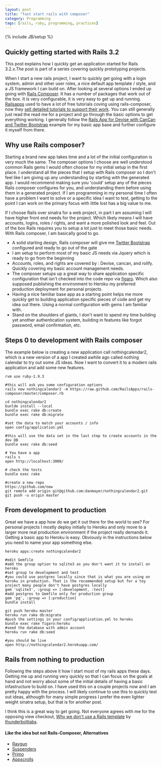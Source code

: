 ```yaml
---
layout: post
title: "fast start rails with composer"
category: Programming
tags: [rails, ruby, programming, practices]
---
```

{% include JB/setup %}
    
## Quickly getting started with Rails 3.2

This post explains how I quickly get an application started for Rails 3.2.x.The post is part of a series covering quickly prototyping projects.

When I start a new rails project, I want to quickly get going with a login system, admin and other user roles, a nice default app template / style, and a JS framework I can build on. After looking at several options I ended up going with [Rails Composer](http://railsapps.github.io/rails-composer/). It has a number of packages that work out of the box. It is very configurable, it is very easy to get up and running. [Railsapps](https://railsapps.org) used to have a lot of free tutorials coving using rails-composer, now they [sell detailed tutorials to support their work](https://tutorials.railsapps.org/). You can still generally just read the read me for a project and go through the basic options to get everything working. I generally follow the [Rails App for Devise with CanCan and Twitter Bootstrap](https://github.com/RailsApps/rails3-bootstrap-devise-cancan) example for my basic app base and further configure it myself from there.

## Why use Rails composer?

Starting a brand new app takes time and a lot of the initial configuration is very much the same. The composer options I choose are well understood common Rails gems I would often choose for my initial setup in the first place. I understand all the pieces that I setup with Rails composer so I don't feel like I am giving up any understanding by starting with the generated app. I would recommend making sure you 'could' setup any of the pieces Rails composer configures for you, and understanding them before using them in a generated project. If I am programming in my personal time I often have a problem I want to solve or a specific idea I want to test, getting to the point I can work on the primary focus with little lost has a big value to me.

If I choose Rails over sinatra for a web project, in part I am assuming I will have higher front end needs for the project. Which likely means I will have accounts, logins, roles / rights, and want a more polished look and feel. Out of the box Rails requires you to setup a lot just to meet those basic needs. With Rails composer, I am basically good to go.

* A solid starting design, Rails composer will give me [Twitter Bootstrap](http://twitter.github.io/bootstrap/) configured and ready to go out of the gate
* I am setup to perform most of my basic JS needs via Jquery which is ready to go from the beginning
* Accounts, roles, and rights are covered by : Devise, cancan, and rolify. Quickly covering my basic account management needs.
* The composer setups up a great way to share application specific configuration that isn't checked into the code repo via [figaro](https://github.com/laserlemon/figaro). Which also supposed publishing the environment to Heroku my preferred production deployment for personal projects.
* Having a nice familiar base app as a starting point helps me more quickly get to building application specific pieces of code and get my idea out there. Using a normal configuration with gems I am familiar with.
* Stand on the shoulders of giants, I don't want to spend my time building yet another authentication system, building in features like forgot password, email confirmation, etc.

## Steps 0 to development with Rails composer
The example below is creating a new application call nothingcalendar2, which is a new version of a app I created awhile ago called nothing calendar to try out some JS ideas. Now I want to convert it to a modern rails application and add some new features. 

    rvm use ruby-1.9.3
    
    #this will ask you some configuration options
    rails new nothingcalendar2 -m https://raw.github.com/RailsApps/rails-composer/master/composer.rb
    
    cd nothingcalendar2
    bunlde install --local
    bundle exec rake db:create
    bundle exec rake db:migrate

    #set the data to match your accounts / info
    open config/application.yml

    #this will use the data set in the last step to create accounts in the dev DB
    bundle exec rake db:seed

    # You have a app
    rails s
    open http://localhost:3000/
    
    # check the tests
    bundle exec rake
    
    #create a new repo
    https://github.com/new
    git remote add origin git@github.com:danmayer/nothingcalendar2.git
    git push -u origin master
    
## From development to production

Great we have a app how do we get it out there for the world to see? For personal projects I mostly deploy initially to Heroku and only move to a larger more real production environment if the project really demands it. Getting a basic app to Heroku is easy. Obviously in the instructions below you need to name your app something else.

    heroku apps:create nothingcalendar2
    
    #edit Gemfile
    #add the group option to sqlite3 as you don't want it to install on heroku
    #set group to development and test
    #you could use postgres locally since that is what you are using on heroku in production. That is the recommended setup but for a toy project many people don't have postgres locally
    gem 'sqlite3', :group => [:development, :test]
    #add postgres to Gemfile only for production group
    gem 'pg', :group => [:production]
    bundle install
    
    git push heroku master
    heroku run rake db:migrate
    #push the settings in your config/application.yml to heroku
    bundle exec rake figaro:heroku
    #seed the database with admin account
    heroku run rake db:seed
    
    #you should be live
    open http://nothingcalendar2.herokuapp.com/
    
## Rails from nothing to production

Following the steps above it how I start most of my rails apps these days. Getting me up and running very quickly so that I can focus on the goals at hand and not worry about some of the initial details of having a basic infastructure to build on. I have used this on a couple projects now and I am pretty happy with the process. I will likely continue to use this to quickly test out ideas, althougth for many simple progress I prefer the even lighter weight sinatra setup, but that is for another post.

I think this is a great way to get going. Not everyone agrees with me for the opposing view checkout, [Why we don't use a Rails template](http://thunderboltlabs.com/posts/why-we-dont-use-a-rails-template.html) by [thunderboltlabs](http://thunderboltlabs.com/).

#### Like the idea but not Rails-Composer, Alternatives

* [Raygun](https://github.com/carbonfive/raygun)
* [Suspenders](https://github.com/thoughtbot/suspenders)
* [Primo](https://github.com/cbetta/primo)
* [Appscrolls](http://appscrolls.org/)

